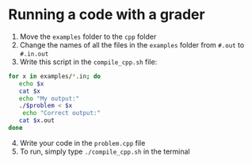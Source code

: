 # Running a code with a grader

1. Move the `examples` folder to the `cpp` folder
2. Change the names of all the files in the `examples` folder from `#.out` to `#.in.out`
3. Write this script in the `compile_cpp.sh` file:
 ```bash
for x in examples/*.in; do
    echo $x 
    cat $x
    echo "My output:"
    ./$problem < $x
     echo "Correct output:"
    cat $x.out
done
```
4. Write your code in the `problem.cpp` file
5. To run, simply type `./compile_cpp.sh` in the terminal
